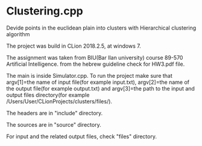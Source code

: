 # Clustering.cpp
Devide points in the euclidean plain into clusters with  Hierarchical clustering algorithm

The project was build in CLion 2018.2.5, at windows 7.

The assignment was taken from BIU(Bar Ilan university) course 89-570 Artificial Intelligence.
from the hebrew guideline check for HW3.pdf file.

The main is inside Simulator.cpp.
To run the project make sure that argv[1]=the name of input file(for example input.txt), argv[2]=the name of the output file(for example output.txt) and argv[3]=the path to the input and output files directory(for example /Users/User/CLionProjects/clusters/files/).

The headers are in "include" directory.

The sources are in "source" directory.

For input and the related output files, check "files" directory.
